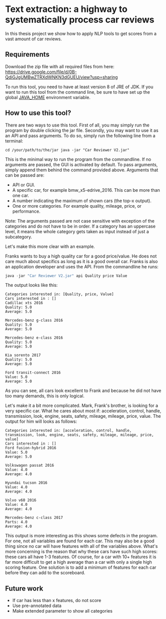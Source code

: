 # Text extraction: a highway to systematically process car reviews
In this thesis project we show how to apply NLP tools to get scores from a vast amount of car reviews.

## Requirements
Download the zip file with all required files from here: https://drive.google.com/file/d/0B-QdiGJgUMBwZTRXdWNKN3dGUEU/view?usp=sharing

To run this tool, you need to have at least version 8 of JRE of JDK. If you want to run this tool from the command line, be sure to have set up the global [JAVA_HOME](https://docs.oracle.com/cd/E19182-01/820-7851/inst_cli_jdk_javahome_t/) environment variable. 

## How to use this tool?
There are two ways to use this tool. First of all, you may simply run the program by double clicking the jar file. Secondly, you may want to use it as an API and pass arguments. To do so, simply run the following line from a terminal:

``` batch
cd /your/path/to/the/jar java -jar "Car Reviewer V2.jar"
```

This is the minimal way to run the program from the commandline. If no arguments are passed, the GUI is activated by default. To pass arguments, simply append them behind the command provided above. Arguments that can be passed are:
* API or GUI.
* A specific car, for example bmw_x5-edrive_2016. This can be more than one car.
* A number indicating the maximum of shown cars (the top-x output).
* One or more categories. For example quality, mileage, price, or performance.

Note: The arguments passed are not case sensitive with exception of the categories and do not have to be in order. If a category has an uppercase level, it means the whole category gets taken as input instead of just a subcategory.

Let's make this more clear with an example.

Franks wants to buy a high quality car for a good price/value. He does not care much about specifics as long as it is a good overall car. Franks is also an application developer and uses the API. From the commandline he runs:
``` java
java -jar "Car Reviewer V2.jar" api Quality price Value
``` 
The output looks like this:
```
Categories interested in: [Quality, price, Value]
Cars interested in : []
Cadillac xts 2016
Quality: 5.0
Average: 5.0

Mercedes-benz g-class 2016
Quality: 5.0
Average: 5.0

Mercedes-benz e-class 2016
Quality: 5.0
Average: 5.0

Kia sorento 2017
Quality: 5.0
Average: 5.0

Ford transit-connect 2016
Value: 5.0
Average: 5.0
```
As you can see, all cars look excellent to Frank and because he did not have too many demands, this is only logical. 

Let's make it a bit more complicated. Mark, Frank's brother, is looking for a very specific car. What he cares about most if: acceleration, control, handle, transmission, look, engine, seats, safety, mileage, mileage, price, value. The output for him will looks as follows:
```
Categories interested in: [acceleration, control, handle, transmission, look, engine, seats, safety, mileage, mileage, price, value]
Cars interested in : []
Ford fusion-hybrid 2016
Value: 5.0
Average: 5.0

Volkswagen passat 2016
Value: 4.0
Average: 4.0

Hyundai tucson 2016
Value: 4.0
Average: 4.0

Volvo v60 2016
Value: 4.0
Average: 4.0

Mercedes-benz c-class 2017
Parts: 4.0
Average: 4.0
```
This output is more interesting as this shows some defects in the program. For one, not all variables are found for each car. This may also be a good thing since no car will have features with all of the variables above. What's more concerning is the reason that why these cars have such high scores: these cars all have 1-3 features. Of course, for a car with 10+ features it is far more difficult to get a high average than a car with only a single high scoring feature. One solution is to add a minimum of features for each car before they can add to the scoreboard. 

## Future work
* If car has less than x features, do not score
* Use pre-annotated data
* Make extended parameter to show all categories
